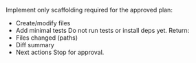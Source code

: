 Implement only scaffolding required for the approved plan:

- Create/modify files
- Add minimal tests
  Do not run tests or install deps yet. Return:
- Files changed (paths)
- Diff summary
- Next actions
  Stop for approval.
